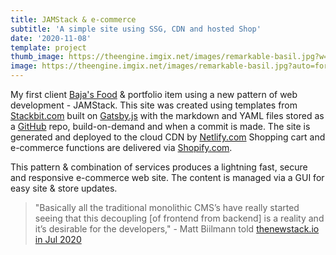 ```yaml
---
title: JAMStack & e-commerce
subtitle: 'A simple site using SSG, CDN and hosted Shop'
date: '2020-11-08'
template: project
thumb_image: https://theengine.imgix.net/images/remarkable-basil.jpg?w=500&auto=format,enhance&q=60
image: https://theengine.imgix.net/images/remarkable-basil.jpg?auto=format,enhance&q=60
---
```

My first client [Baja's Food](https://www.bajasfood.com/) & portfolio item using a new pattern of web development - JAMStack. This site was created using templates from [Stackbit.com](https://Stackbit.com) built on [Gatsby.js](https://www.gatsbyjs.com/) with the markdown and YAML files stored as a [GitHub](https://github.com/donnay/modern-olive) repo, build-on-demand and when a commit is made. The site is generated and deployed to the cloud CDN by [Netlify.com](https://www.netlify.com/)
Shopping cart and e-commerce functions are delivered via [Shopify.com](https://www.shopify.com/).

This pattern & combination of services produces a lightning fast, secure and responsive e-commerce web site. The content is managed via a GUI for easy site & store updates.

>"Basically all the traditional monolithic CMS’s have really started seeing that this decoupling [of frontend from backend] is a reality and it’s desirable for the developers," - Matt Biilmann told  [thenewstack.io in Jul 2020](https://thenewstack.io/why-netlify-is-tech-agnostic-and-its-role-in-jamstack-development/?utm_source=robertjacobi)
